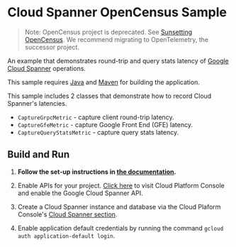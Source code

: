 # Cloud Spanner OpenCensus Sample

>Note: OpenCensus project is deprecated. See [Sunsetting OpenCensus](https://opentelemetry.io/blog/2023/sunsetting-opencensus/). We recommend migrating to OpenTelemetry, the successor project.

An example that demonstrates round-trip and query stats latency of [Google Cloud Spanner](https://cloud.google.com/spanner/) operations.

This sample requires [Java](https://www.java.com/en/download/) and [Maven](http://maven.apache.org/) for building the application.

This sample includes 2 classes that demonstrate how to record Cloud Spanner's latencies.

* `CaptureGrpcMetric` - capture client round-trip latency.
* `CaptureGfeMetric` - capture Google Front End (GFE) latency.
* `CaptureQueryStatsMetric` - capture query stats latency.

## Build and Run

1.  **Follow the set-up instructions in [the documentation](https://cloud.google.com/java/docs/setup).**

2.  Enable APIs for your project.
    [Click here](https://console.cloud.google.com/flows/enableapi?apiid=spanner.googleapis.com&showconfirmation=true)
    to visit Cloud Platform Console and enable the Google Cloud Spanner API.

3.  Create a Cloud Spanner instance and database via the Cloud Plaform Console's
    [Cloud Spanner section](http://console.cloud.google.com/spanner).

4.  Enable application default credentials by running the command `gcloud auth application-default login`.
